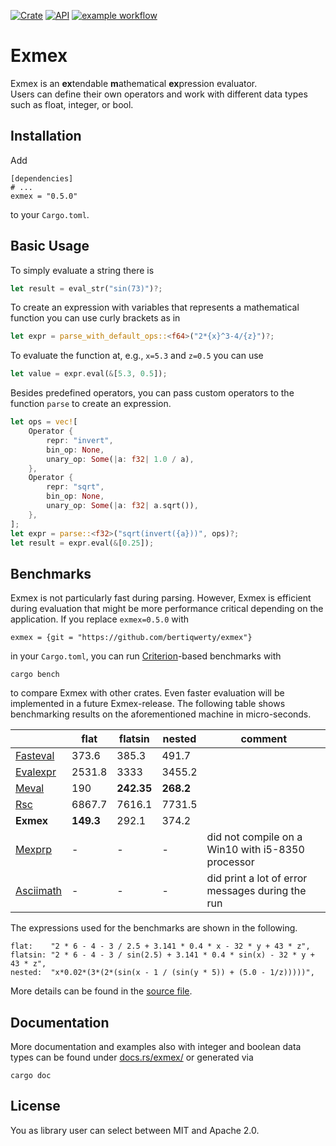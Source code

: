 [![Crate](https://img.shields.io/crates/v/exmex.svg)](https://crates.io/crates/exmex)
[![API](https://docs.rs/exmex/badge.svg)](https://docs.rs/exmex)
[![example workflow](https://github.com/bertiqwerty/exmex/actions/workflows/rust.yml/badge.svg)](https://github.com/bertiqwerty/exmex)
# Exmex

Exmex is an **ex**tendable **m**athematical **ex**pression evaluator.  
Users can define their own operators and work with different data types such
as float, integer, or bool.

## Installation

Add
```
[dependencies]
# ...
exmex = "0.5.0"
```
to your `Cargo.toml`.

## Basic Usage
To simply evaluate a string there is
```rust
let result = eval_str("sin(73)")?;
```
To create an expression with variables that represents a mathematical function you can
use curly brackets as in
```rust
let expr = parse_with_default_ops::<f64>("2*{x}^3-4/{z}")?;
```
To evaluate the function at, e.g., `x=5.3` and `z=0.5` you can use
```rust
let value = expr.eval(&[5.3, 0.5]);
```
Besides predefined operators, you can pass custom operators to the 
function `parse` to create an expression. 
```rust
let ops = vec![
    Operator {
        repr: "invert",
        bin_op: None,
        unary_op: Some(|a: f32| 1.0 / a),
    },
    Operator {
        repr: "sqrt",
        bin_op: None,
        unary_op: Some(|a: f32| a.sqrt()),
    },
];
let expr = parse::<f32>("sqrt(invert({a}))", ops)?;
let result = expr.eval(&[0.25]);
```

## Benchmarks

Exmex is not particularly fast during parsing. However, Exmex is efficient during evaluation
that might be more performance critical depending on the application. If you replace
`exmex=0.5.0` with
```
exmex = {git = "https://github.com/bertiqwerty/exmex"}
```
in your `Cargo.toml`, 
you can run [Criterion](https://docs.rs/criterion/0.3.4/criterion/)-based benchmarks with
```
cargo bench
``` 
to compare Exmex with other crates.
Even faster
evaluation will be implemented in a future Exmex-release. The following
table shows benchmarking results on the aforementioned machine in micro-seconds.

|        |flat           |flatsin   | nested   | comment|
|--------|---------------|----------|----------|--------|
|[Fasteval](https://docs.rs/fasteval/0.2.4/fasteval/)|          373.6|     385.3|     491.7|
|[Evalexpr](https://docs.rs/evalexpr/6.3.0/evalexpr/)|         2531.8|      3333|    3455.2|
|[Meval](https://docs.rs/meval/0.2.0/meval/)   |            190|**242.35**| **268.2**|
|[Rsc](https://docs.rs/rsc/2.0.0/rsc/)     |         6867.7|   7616.1 |    7731.5|
|**Exmex**   |      **149.3**|     292.1|     374.2|
|[Mexprp](https://docs.rs/mexprp/0.3.0/mexprp/) |-|-|-| did not compile on a Win10 with i5-8350 processor|
|[Asciimath](https://docs.rs/asciimath/0.8.8/asciimath/)|-|-|-|did print a lot of error messages during the run|

The expressions used for the benchmarks are shown in the following.
```
flat:    "2 * 6 - 4 - 3 / 2.5 + 3.141 * 0.4 * x - 32 * y + 43 * z",
flatsin: "2 * 6 - 4 - 3 / sin(2.5) + 3.141 * 0.4 * sin(x) - 32 * y + 43 * z",
nested:  "x*0.02*(3*(2*(sin(x - 1 / (sin(y * 5)) + (5.0 - 1/z)))))",
```
More details can be found in the [source file](https://github.com/bertiqwerty/exmex/blob/main/benches/benchmark.rs).
## Documentation
More documentation and examples also with integer and boolean data types can be found under [docs.rs/exmex/](https://docs.rs/exmex/) or generated via
```
cargo doc
```

## License
You as library user can select between MIT and Apache 2.0.
